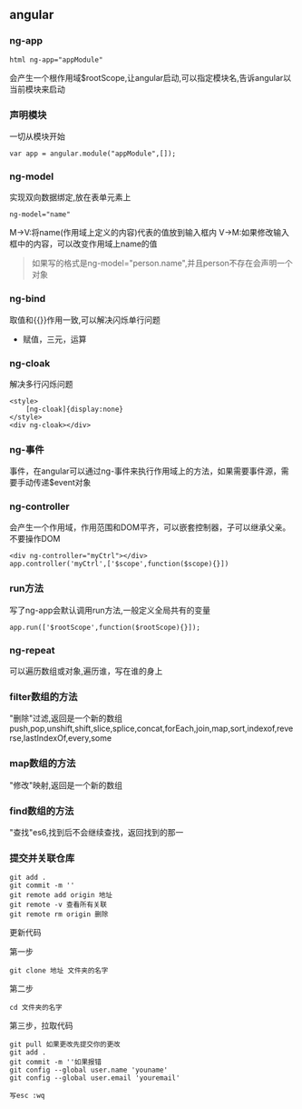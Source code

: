 ﻿## angular
### ng-app
```
html ng-app="appModule"
```
会产生一个根作用域$rootScope,让angular启动,可以指定模块名,告诉angular以当前模块来启动
### 声明模块
一切从模块开始
```
var app = angular.module("appModule",[]);
```
### ng-model
实现双向数据绑定,放在表单元素上
```
ng-model="name"
```
M->V:将name(作用域上定义的内容)代表的值放到输入框内
V->M:如果修改输入框中的内容，可以改变作用域上name的值

> 如果写的格式是ng-model="person.name",并且person不存在会声明一个对象

### ng-bind
取值和{{}}作用一致,可以解决闪烁单行问题

- 赋值，三元，运算

### ng-cloak
解决多行闪烁问题
```
<style>
    [ng-cloak]{display:none}
</style>
<div ng-cloak></div>
```

### ng-事件 
事件，在angular可以通过ng-事件来执行作用域上的方法，如果需要事件源，需要手动传递$event对象

### ng-controller
会产生一个作用域，作用范围和DOM平齐，可以嵌套控制器，子可以继承父亲。不要操作DOM
```
<div ng-controller="myCtrl"></div>
app.controller('myCtrl',['$scope',function($scope){}])
```

### run方法
写了ng-app会默认调用run方法,一般定义全局共有的变量
```
app.run(['$rootScope',function($rootScope){}]);
```

### ng-repeat
可以遍历数组或对象,遍历谁，写在谁的身上


### filter数组的方法
"删除"过滤,返回是一个新的数组
push,pop,unshift,shift,slice,splice,concat,forEach,join,map,sort,indexof,reverse,lastIndexOf,every,some

### map数组的方法
"修改"映射,返回是一个新的数组

### find数组的方法
"查找"es6,找到后不会继续查找，返回找到的那一

### 提交并关联仓库
```
git add .
git commit -m ''
git remote add origin 地址
git remote -v 查看所有关联
git remote rm origin 删除
```


更新代码

第一步
```
git clone 地址 文件夹的名字
```
第二步
```
cd 文件夹的名字
```
第三步，拉取代码
```
git pull 如果更改先提交你的更改 
git add .
git commit -m ''如果报错
git config --global user.name 'youname' 
git config --global user.email 'youremail'

写esc :wq
```